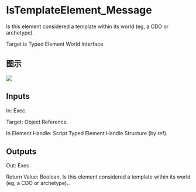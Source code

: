 # IsTemplateElement_Message

Is this element considered a template within its world (eg, a CDO or archetype).

Target is Typed Element World Interface

## 图示

![]($-20221218-21182700.png)

## Inputs

In: Exec.

Target: Object Reference.

In Element Handle: Script Typed Element Handle Structure (by ref).  

## Outputs

Out: Exec.

Return Value: Boolean. Is this element considered a template within its world (eg, a CDO or archetype)..

